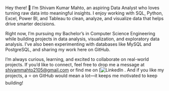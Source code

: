 Hey there! 👋
I’m Shivam Kumar Mahto, an aspiring Data Analyst who loves turning raw data into meaningful insights. I enjoy working with SQL, Python, Excel, Power BI, and Tableau to clean, analyze, and visualize data that helps drive smarter decisions.

Right now, I’m pursuing my Bachelor’s in Computer Science Engineering while building projects in data analysis, visualization, and exploratory data analysis. I’ve also been experimenting with databases like MySQL and PostgreSQL, and sharing my work here on GitHub.

I’m always curious, learning, and excited to collaborate on real-world projects. If you’d like to connect, feel free to drop me a message at shivammahto2105@gmail.com
 or find me on [![LinkedIn](https://www.linkedin.com/in/shivam-kumar-mahto-b7a84a311)
. And if you like my projects, a ⭐ on GitHub would mean a lot—it keeps me motivated to keep building!
